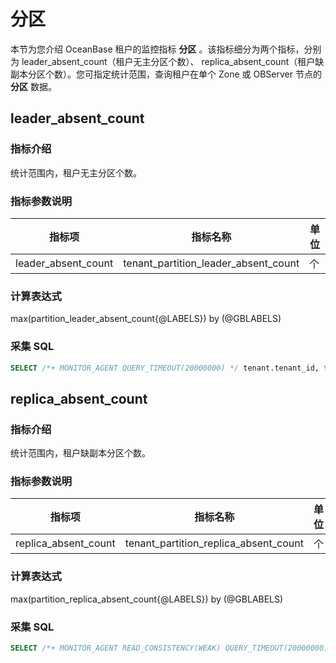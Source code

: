 # 分区

本节为您介绍 OceanBase 租户的监控指标 **分区** 。该指标细分为两个指标，分别为
leader_absent_count（租户无主分区个数）、
replica_absent_count（租户缺副本分区个数）。您可指定统计范围，查询租户在单个 Zone 或 OBServer 节点的 **分区** 数据。

## leader_absent_count

### 指标介绍

统计范围内，租户无主分区个数。

### 指标参数说明

|    **指标项**    |       **指标名称**        | **单位** |
|---------------|-----------------------|--------|
| leader_absent_count | tenant_partition_leader_absent_count | 个      |

### 计算表达式

max(partition_leader_absent_count{@LABELS}) by (@GBLABELS)

### 采集 SQL

```sql
SELECT /*+ MONITOR_AGENT QUERY_TIMEOUT(20000000) */ tenant.tenant_id, tenant.tenant_name, IFNULL(stat.cnt, 0) cnt FROM __all_tenant tenant LEFT JOIN (SELECT /*+QUERY_TIMEOUT(20000000)*/ tenant.tenant_id, count(distinct a.table_id,a.partition_id) cnt FROM __all_tenant tenant JOIN __all_virtual_meta_table a ON a.tenant_id=tenant.tenant_id LEFT JOIN __all_virtual_meta_table b ON a.table_id=b.table_id AND a.partition_id=b.partition_id AND b.role=1 WHERE b.tenant_id IS NULL GROUP BY tenant.tenant_id) stat ON stat.tenant_id=tenant.tenant_id
```

## replica_absent_count

### 指标介绍

统计范围内，租户缺副本分区个数。

### 指标参数说明

|    **指标项**    |      **指标名称**       | **单位** |
|---------------|---------------------|--------|
| replica_absent_count | tenant_partition_replica_absent_count | 个      |

### 计算表达式

max(partition_replica_absent_count{@LABELS}) by (@GBLABELS)

### 采集 SQL

```sql
SELECT /*+ MONITOR_AGENT READ_CONSISTENCY(WEAK) QUERY_TIMEOUT(20000000) */ tenant.tenant_id, tenant.tenant_name, IFNULL(stat.cnt, 0) cnt FROM __all_tenant tenant LEFT JOIN (SELECT table_id>>40 AS tenant_id, COUNT(1) cnt FROM __all_virtual_election_info WHERE member_list NOT LIKE CONCAT(replica_num,'{%') AND SUBSTR(member_list, 1, 1) != '0' GROUP BY tenant_id) stat ON tenant.tenant_id=stat.tenant_id where stat.tenant_id not in (select tenant_id from __all_rootservice_job where job_type='ALTER_TENANT_LOCALITY' and job_status='INPROGRESS')
```
